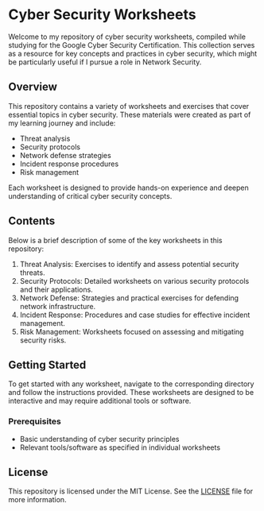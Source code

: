 # Cyber Security Worksheets

Welcome to my repository of cyber security worksheets, compiled while studying for the Google Cyber Security Certification. This collection serves as a resource for key concepts and practices in cyber security, which might be particularly useful if I pursue a role in Network Security.

## Overview

This repository contains a variety of worksheets and exercises that cover essential topics in cyber security. These materials were created as part of my learning journey and include:

- Threat analysis
- Security protocols
- Network defense strategies
- Incident response procedures
- Risk management

Each worksheet is designed to provide hands-on experience and deepen understanding of critical cyber security concepts.

## Contents

Below is a brief description of some of the key worksheets in this repository:

1. Threat Analysis: Exercises to identify and assess potential security threats.
2. Security Protocols: Detailed worksheets on various security protocols and their applications.
3. Network Defense: Strategies and practical exercises for defending network infrastructure.
4. Incident Response: Procedures and case studies for effective incident management.
5. Risk Management: Worksheets focused on assessing and mitigating security risks.

## Getting Started

To get started with any worksheet, navigate to the corresponding directory and follow the instructions provided. These worksheets are designed to be interactive and may require additional tools or software.

### Prerequisites

- Basic understanding of cyber security principles
- Relevant tools/software as specified in individual worksheets

## License

This repository is licensed under the MIT License. See the [LICENSE](LICENSE) file for more information.
